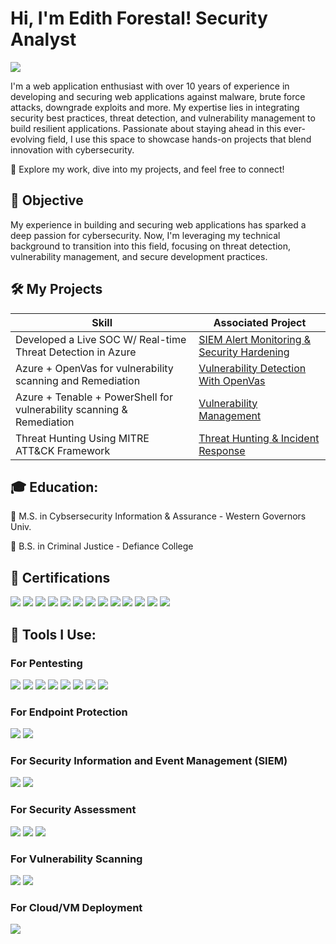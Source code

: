 <h1>Hi, I'm Edith Forestal! Security Analyst</h1>
<a href="https://linkedin.com/in/forestal"><img src="https://img.shields.io/badge/-LinkedIn-0072b1?&style=for-the-badge&logo=linkedin&logoColor=white" /></a>

I'm a web application enthusiast with over 10 years of experience in developing and securing web applications against malware, brute force attacks, downgrade exploits and more. My expertise lies in integrating security best practices, threat detection, and vulnerability management to build resilient applications. Passionate about staying ahead in this ever-evolving field, I use this space to showcase hands-on projects that blend innovation with cybersecurity.

🚀 Explore my work, dive into my projects, and feel free to connect!

## 🎯 Objective
My experience in building and securing web applications has sparked a deep passion for cybersecurity. Now, I'm leveraging my technical background to transition into this field, focusing on threat detection, vulnerability management, and secure development practices.

## 🛠 My Projects

| Skill                                         | Associated Project         |
|-----------------------------------------------|----------------------------|
|Developed a Live SOC W/ Real-time Threat Detection in Azure | [SIEM Alert Monitoring & Security Hardening](https://github.com/elforestal/azure-soc) |
|Azure + OpenVas for vulnerability scanning and Remediation | [Vulnerability Detection With OpenVas](https://github.com/elforestal/openvas) |
|Azure + Tenable + PowerShell for vulnerability scanning & Remediation | [Vulnerability Management](https://github.com/elforestal/tenable-vulnerability-scanning) |
| Threat Hunting Using MITRE ATT&CK Framework | [Threat Hunting & Incident Response](https://github.com/elforestal/threat-hunting/) |

## 🎓 Education:

🏅 M.S. in Cybsersecurity Information & Assurance - Western Governors Univ.

🏅 B.S. in Criminal Justice - Defiance College

## 📜 Certifications
<div>
<img src="https://img.shields.io/badge/-CEH-007ACC?&style=for-the-badge&logo=EC-Council&logoColor=white" /></a>
<img src="https://img.shields.io/badge/-CYSA%2B-006400?&style=for-the-badge&logo=CompTIA&logoColor=white" /></a>
<img src="https://img.shields.io/badge/-PenTest%2B-FF0000?&style=for-the-badge&logo=CompTIA&logoColor=white" /></a> 
<img src="https://img.shields.io/badge/-Security%2B-FF0000?&style=for-the-badge&logo=CompTIA&logoColor=white" /></a>
<img src="https://img.shields.io/badge/-Network%2B-007ACC?&style=for-the-badge&logo=CompTIA&logoColor=white" /></a>
<img src="https://img.shields.io/badge/-Security X/CASP%2B-4D4D4D?&style=for-the-badge&logo=CompTIA&logoColor=white" /></a>
<img src="https://img.shields.io/badge/-CSAP%2B-FF0000?&style=for-the-badge&logo=CompTIA&logoColor=white" /></a>
<img src="https://img.shields.io/badge/-CSIE%2B-FF0000?&style=for-the-badge&logo=CompTIA&logoColor=white" /></a> 
<img src="https://img.shields.io/badge/-CSAE%2B-006400?&style=for-the-badge&logo=CompTIA&logoColor=white" /></a>
<img src="https://img.shields.io/badge/-Google Cybersecurity-4D4D4D?&style=for-the-badge&logo=&logoColor=white" /></a>
<img src="https://img.shields.io/badge/-Google IT Support-4D4D4D?&style=for-the-badge&logo=&logoColor=white" /></a>
<img src="https://img.shields.io/badge/-CNVP%2B-FF0000?&style=for-the-badge&logo=CompTIA&logoColor=white" /></a> 
<img src="https://img.shields.io/badge/-CNSP%2B-006400?&style=for-the-badge&logo=CompTIA&logoColor=white" /></a>
</div>

## 🧰 Tools I Use:

### For Pentesting
<div>
    <img src="https://img.shields.io/badge/-Shellgpt-0078D4?&style=for-the-badge&logo=Windows&logoColor=white" />
    <img src="https://img.shields.io/badge/-Parrot Security-1679A7?&style=for-the-badge&logo=Wireshark&logoColor=white" />
    <img src="https://img.shields.io/badge/-Kali Linux-0078D4?&style=for-the-badge&logo=Windows&logoColor=white" />
    <img src="https://img.shields.io/badge/-Wireshark-1679A7?&style=for-the-badge&logo=Wireshark&logoColor=white" />
    <img src="https://img.shields.io/badge/-NMAP-0078D4?&style=for-the-badge&logo=Windows&logoColor=white" />
    <img src="https://img.shields.io/badge/-John The Ripper-1679A7?&style=for-the-badge&logo=Wireshark&logoColor=white" />
    <img src="https://img.shields.io/badge/-Metasploit-0078D4?&style=for-the-badge&logo=Windows&logoColor=white" />
    <img src="https://img.shields.io/badge/-Nikto-1679A7?&style=for-the-badge&logo=Wireshark&logoColor=white" />
</div>

### For Endpoint Protection
<div>
    <img src="https://img.shields.io/badge/-Microsoft_Defender_for_Endpoint-00A4EF?&style=for-the-badge&logo=Microsoft&logoColor=white" />
    <img src="https://img.shields.io/badge/-CrowdStrike-557C89?&style=for-the-badge&logo=Kali%20Linux&logoColor=white" />
</div>

### For Security Information and Event Management (SIEM)
<div>
    <img src="https://img.shields.io/badge/-Splunk-000000?&style=for-the-badge&logo=Splunk&logoColor=white" />
    <img src="https://img.shields.io/badge/-Microsoft%20Sentinel-0078D4?&style=for-the-badge&logo=Microsoft&logoColor=white" /> 
</div>

### For Security Assessment
<div>
    <img src="https://img.shields.io/badge/-OSWAP Top 10-FF0000?&style=for-the-badge&logo=atomic-red-team&logoColor=white" />
    <img src="https://img.shields.io/badge/-CIS Benchmark-2E6DBF?&style=for-the-badge&logo=PowerShell&logoColor=white" />
    <img src="https://img.shields.io/badge/-NIST 800 53-4EAA25?&style=for-the-badge&logo=GNU%20Bash&logoColor=white" />
</div>

### For Vulnerability Scanning
<div>
    <img src="https://img.shields.io/badge/-Tenable-3E4D88?&style=for-the-badge&logo=Tenable&logoColor=white" />
    <img src="https://img.shields.io/badge/-OpenVas-3E4D88?&style=for-the-badge&logo=Tenable&logoColor=white" />
</div>

### For Cloud/VM Deployment
<div>
    <img src="https://img.shields.io/badge/-Microsoft%20Azure-0078D4?&style=for-the-badge&logo=Microsoft%20Azure&logoColor=white" />
</div>
